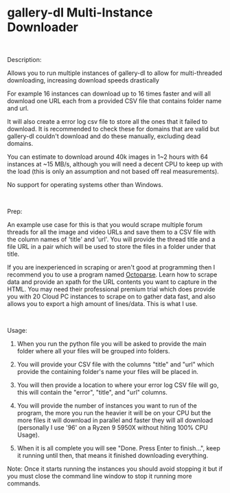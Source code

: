 # gallery-dl Multi-Instance Downloader
 
 ‍


Description:

Allows you to run multiple instances of gallery-dl to allow for multi-threaded downloading, increasing download speeds drastically

For example 16 instances can download up to 16 times faster and will all download one URL each from a provided CSV file that contains folder name and url.

It will also create a error log csv file to store all the ones that it failed to download. It is recommended to check these for domains that are valid but gallery-dl couldn't download and do these manually, excluding dead domains.

You can estimate to download around 40k images in 1~2 hours with 64 instances at ~15 MB/s, although you will need a decent CPU to keep up with the load (this is only an assumption and not based off real measurements).

No support for operating systems other than Windows.
 
 ‍


Prep:

An example use case for this is that you would scrape multiple forum threads for all the image and video URLs and save them to a CSV file with the column names of 'title' and 'url'. You will provide the thread title and a file URL in a pair which will be used to store the files in a folder under that title.

If you are inexperienced in scraping or aren't good at programming then I recommend you to use a program named [Octoparse](https://www.octoparse.com). Learn how to scrape data and provide an xpath for the URL contents you want to capture in the HTML. You may need their professional premium trial which does provide you with 20 Cloud PC instances to scrape on to gather data fast, and also allows you to export a high amount of lines/data. This is what I use.
 
 ‍


Usage:

1. When you run the python file you will be asked to provide the main folder where all your files will be grouped into folders.

2. You will provide your CSV file with the columns "title" and "url" which provide the containing folder's name your files will be placed in.

3. You will then provide a location to where your error log CSV file will go, this will contain the "error", "title", and "url" columns.

4. You will provide the number of instances you want to run of the program, the more you run the heavier it will be on your CPU but the more files it will download in parallel and faster they will all download (personally I use '96' on a Ryzen 9 5950X without hiting 100% CPU Usage).

5. When it is all complete you will see "Done. Press Enter to finish...", keep it running until then, that means it finished downloading everything.

Note: Once it starts running the instances you should avoid stopping it but if you must close the command line window to stop it running more commands.
